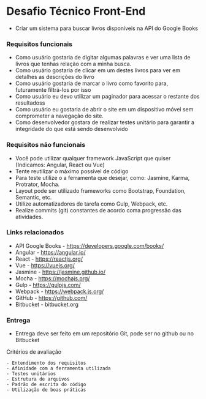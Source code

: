# Desafio Técnico Front-End

- Criar um sistema para buscar livros disponíveis na API do Google Books

### Requisitos funcionais

- Como usuário gostaria de digitar algumas palavras e ver uma lista de livros que tenhas relação com a minha busca.
- Como usuário gostaria de clicar em um destes livros para ver em detalhes as descrições do livro
- Como usuário gostaria de marcar o livro como favorito para, futuramente filtrá-los por isso
- Como usuário eu devo utilizar um paginador para acessar o restante dos resultadoss
- Como usuário eu gostaria de abrir o site em um dispositivo móvel sem comprometer a navegação do site.
- Como desenvolvedor gostara de realizar testes unitário para garantir a integridade do que está sendo desenvolvido

### Requisitos não funcionais

- Você pode utilizar qualquer framework JavaScript que quiser (Indicamos: Angular, React ou Vue)
- Tente reutilizar o máximo possível de código
- Para teste utilize o a ferramenta que desejar, como: Jasmine, Karma, Protrator, Mocha.
- Layout pode ser utilizado frameworks como Bootstrap, Foundation, Semantic, etc.
- Utilize automatizadores de tarefa como Gulp, Webpack, etc.
- Realize commits (git) constantes de acordo coma progressão das atividades.

### Links relacionados

- API Google Books - https://developers.google.com/books/
- Angular - https://angular.io/
- React - https://reactjs.org/
- Vue - https://vuejs.org/
- Jasmine - https://jasmine.github.io/
- Mocha - https://mochajs.org/
- Gulp - https://gulpjs.com/
- Webpack - https://webpack.js.org/
- GitHub - https://github.com/
- Bitbucket - bitbucket.org

### Entrega
- Entrega deve ser feito em um repositório Git, pode ser no github ou no Bitbucket

Critérios de avaliação

	- Entendimento dos requisitos
	- Afinidade com a ferramenta utilizada
	- Testes unitários
	- Estrutura de arquivos
	- Padrão de escrita do código
	- Utilização de boas práticas

